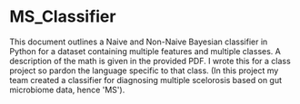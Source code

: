 # MS_Classifier
This document outlines a Naive and Non-Naive Bayesian classifier in Python for a dataset containing multiple features and multiple classes. A description of the math is given in the provided PDF. I wrote this for a class project so pardon the language specific to that class. (In this project my team created a classifier for diagnosing multiple scelorosis based on gut microbiome data, hence 'MS'). 
